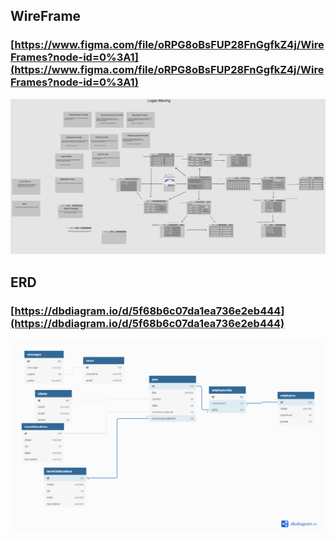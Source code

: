 ## WireFrame 
### [https://www.figma.com/file/oRPG8oBsFUP28FnGgfkZ4j/WireFrames?node-id=0%3A1](https://www.figma.com/file/oRPG8oBsFUP28FnGgfkZ4j/WireFrames?node-id=0%3A1)

![logan-moving wireframe](./src/imgs/logan-moving-wireframe.png)

## ERD
### [https://dbdiagram.io/d/5f68b6c07da1ea736e2eb444](https://dbdiagram.io/d/5f68b6c07da1ea736e2eb444)

![logan-moving ERD](src/imgs/logan-moving-ERD.png)

